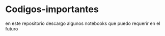 # Codigos-importantes
en este repositorio descargo algunos notebooks que puedo requerir en el futuro
